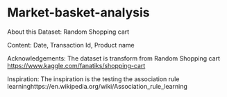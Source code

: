 # Market-basket-analysis
About this Dataset: Random Shopping cart

Content: Date, Transaction Id, Product name

Acknowledgements: The dataset is transform from Random Shopping cart https://www.kaggle.com/fanatiks/shopping-cart

Inspiration: The inspiration is the testing the association rule learninghttps://en.wikipedia.org/wiki/Association_rule_learning
